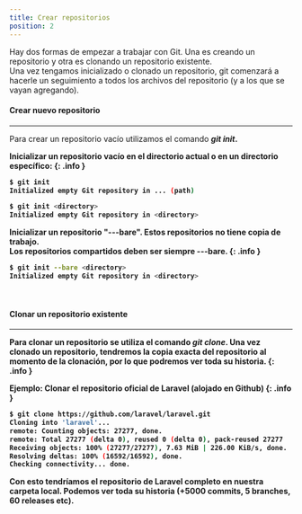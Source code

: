 ```yaml
---
title: Crear repositorios
position: 2
---
```

Hay dos formas de empezar a trabajar con Git. Una es creando un repositorio y otra es clonando un repositorio existente. <br>
Una vez tengamos inicializado o clonado un repositorio, git comenzará a hacerle un seguimiento a todos los archivos del repositorio (y a los que se vayan agregando).

#### Crear nuevo repositorio
------
Para crear un repositorio vacío utilizamos el comando <strong>*git init*<strong>.<br>



Inicializar un repositorio vacío en el directorio actual o en un directorio específico:
{: .info }
```sh
$ git init
Initialized empty Git repository in ... (path)

$ git init <directory>
Initialized empty Git repository in <directory>

```

Inicializar un repositorio "---bare". Estos repositorios no tiene copia de trabajo. <br>
<strong> Los repositorios compartidos deben ser siempre ---bare.</strong>
{: .info }
```sh
$ git init --bare <directory>
Initialized empty Git repository in <directory>
```

<br>

#### Clonar un repositorio existente
------
Para clonar un repositorio se utiliza el comando <strong>*git clone*</strong>. Una vez clonado un repositorio, tendremos la copia exacta del repositorio al momento de la clonación, por lo que podremos ver toda su historia.
{: .info }

Ejemplo: Clonar el repositorio oficial de Laravel (alojado en Github)
{: .info }
```sh
$ git clone https://github.com/laravel/laravel.git
Cloning into 'laravel'...
remote: Counting objects: 27277, done.
remote: Total 27277 (delta 0), reused 0 (delta 0), pack-reused 27277
Receiving objects: 100% (27277/27277), 7.63 MiB | 226.00 KiB/s, done.
Resolving deltas: 100% (16592/16592), done.
Checking connectivity... done.
```

Con esto tendríamos el repositorio de Laravel completo en nuestra carpeta local. Podemos ver toda su historia (+5000 commits, 5 branches, 60 releases etc).
